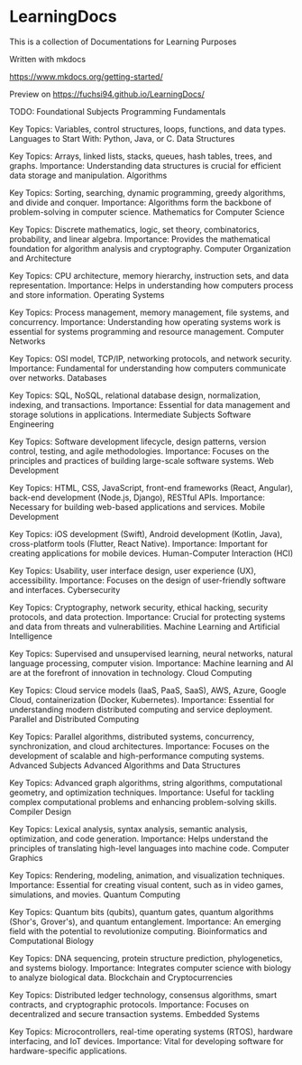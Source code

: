 # LearningDocs

This is a collection of Documentations for Learning Purposes

Written with mkdocs

https://www.mkdocs.org/getting-started/

Preview on https://fuchsi94.github.io/LearningDocs/

TODO:
Foundational Subjects
Programming Fundamentals

Key Topics: Variables, control structures, loops, functions, and data types.
Languages to Start With: Python, Java, or C.
Data Structures

Key Topics: Arrays, linked lists, stacks, queues, hash tables, trees, and graphs.
Importance: Understanding data structures is crucial for efficient data storage and manipulation.
Algorithms

Key Topics: Sorting, searching, dynamic programming, greedy algorithms, and divide and conquer.
Importance: Algorithms form the backbone of problem-solving in computer science.
Mathematics for Computer Science

Key Topics: Discrete mathematics, logic, set theory, combinatorics, probability, and linear algebra.
Importance: Provides the mathematical foundation for algorithm analysis and cryptography.
Computer Organization and Architecture

Key Topics: CPU architecture, memory hierarchy, instruction sets, and data representation.
Importance: Helps in understanding how computers process and store information.
Operating Systems

Key Topics: Process management, memory management, file systems, and concurrency.
Importance: Understanding how operating systems work is essential for systems programming and resource management.
Computer Networks

Key Topics: OSI model, TCP/IP, networking protocols, and network security.
Importance: Fundamental for understanding how computers communicate over networks.
Databases

Key Topics: SQL, NoSQL, relational database design, normalization, indexing, and transactions.
Importance: Essential for data management and storage solutions in applications.
Intermediate Subjects
Software Engineering

Key Topics: Software development lifecycle, design patterns, version control, testing, and agile methodologies.
Importance: Focuses on the principles and practices of building large-scale software systems.
Web Development

Key Topics: HTML, CSS, JavaScript, front-end frameworks (React, Angular), back-end development (Node.js, Django), RESTful APIs.
Importance: Necessary for building web-based applications and services.
Mobile Development

Key Topics: iOS development (Swift), Android development (Kotlin, Java), cross-platform tools (Flutter, React Native).
Importance: Important for creating applications for mobile devices.
Human-Computer Interaction (HCI)

Key Topics: Usability, user interface design, user experience (UX), accessibility.
Importance: Focuses on the design of user-friendly software and interfaces.
Cybersecurity

Key Topics: Cryptography, network security, ethical hacking, security protocols, and data protection.
Importance: Crucial for protecting systems and data from threats and vulnerabilities.
Machine Learning and Artificial Intelligence

Key Topics: Supervised and unsupervised learning, neural networks, natural language processing, computer vision.
Importance: Machine learning and AI are at the forefront of innovation in technology.
Cloud Computing

Key Topics: Cloud service models (IaaS, PaaS, SaaS), AWS, Azure, Google Cloud, containerization (Docker, Kubernetes).
Importance: Essential for understanding modern distributed computing and service deployment.
Parallel and Distributed Computing

Key Topics: Parallel algorithms, distributed systems, concurrency, synchronization, and cloud architectures.
Importance: Focuses on the development of scalable and high-performance computing systems.
Advanced Subjects
Advanced Algorithms and Data Structures

Key Topics: Advanced graph algorithms, string algorithms, computational geometry, and optimization techniques.
Importance: Useful for tackling complex computational problems and enhancing problem-solving skills.
Compiler Design

Key Topics: Lexical analysis, syntax analysis, semantic analysis, optimization, and code generation.
Importance: Helps understand the principles of translating high-level languages into machine code.
Computer Graphics

Key Topics: Rendering, modeling, animation, and visualization techniques.
Importance: Essential for creating visual content, such as in video games, simulations, and movies.
Quantum Computing

Key Topics: Quantum bits (qubits), quantum gates, quantum algorithms (Shor's, Grover's), and quantum entanglement.
Importance: An emerging field with the potential to revolutionize computing.
Bioinformatics and Computational Biology

Key Topics: DNA sequencing, protein structure prediction, phylogenetics, and systems biology.
Importance: Integrates computer science with biology to analyze biological data.
Blockchain and Cryptocurrencies

Key Topics: Distributed ledger technology, consensus algorithms, smart contracts, and cryptographic protocols.
Importance: Focuses on decentralized and secure transaction systems.
Embedded Systems

Key Topics: Microcontrollers, real-time operating systems (RTOS), hardware interfacing, and IoT devices.
Importance: Vital for developing software for hardware-specific applications.
